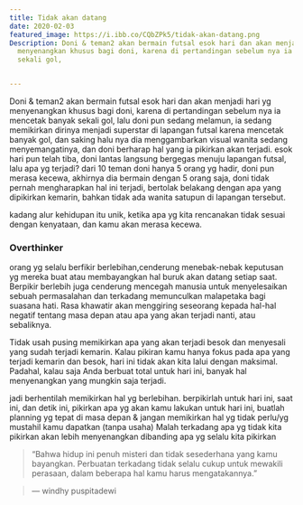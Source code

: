 ```yaml
---
title: Tidak akan datang
date: 2020-02-03
featured_image: https://i.ibb.co/CQbZPk5/tidak-akan-datang.png
Description: Doni & teman2 akan bermain futsal esok hari dan akan menjadi hari yg
  menyenangkan khusus bagi doni, karena di pertandingan sebelum nya ia mencetak banyak
  sekali gol,


---
```

Doni & teman2 akan bermain futsal esok hari dan akan menjadi hari yg menyenangkan khusus bagi doni, karena di pertandingan sebelum nya ia mencetak banyak sekali gol, lalu doni pun sedang melamun, ia sedang memikirkan dirinya menjadi superstar di lapangan futsal karena mencetak banyak gol, dan saking halu nya dia menggambarkan visual wanita sedang menyemangatinya, dan doni berharap hal yang ia pikirkan akan terjadi. esok hari pun telah tiba, doni lantas langsung bergegas menuju lapangan futsal, lalu apa yg terjadi? dari 10 teman doni hanya 5 orang yg hadir, doni pun merasa kecewa, akhirnya dia bermain dengan 5 orang saja, doni tidak pernah mengharapkan hal ini terjadi, bertolak belakang dengan apa yang dipikirkan kemarin, bahkan tidak ada wanita satupun di lapangan tersebut.

kadang alur kehidupan itu unik, ketika apa yg kita rencanakan tidak sesuai dengan kenyataan, dan kamu akan merasa kecewa.

### Overthinker
orang yg selalu berfikir berlebihan,cenderung menebak-nebak keputusan yg mereka buat atau membayangkan hal buruk akan datang setiap saat.
Berpikir berlebih juga cenderung mencegah manusia untuk menyelesaikan sebuah permasalahan dan terkadang memunculkan malapetaka bagi suasana hati. Rasa khawatir akan menggiring seseorang kepada hal-hal negatif tentang masa depan atau apa yang akan terjadi nanti, atau sebaliknya. 

Tidak usah pusing memikirkan apa yang akan terjadi besok dan menyesali yang sudah terjadi kemarin. Kalau pikiran kamu hanya fokus pada apa yang terjadi kemarin dan besok, hari ini tidak akan kita lalui dengan maksimal. Padahal, kalau saja Anda berbuat total untuk hari ini, banyak hal menyenangkan yang mungkin saja terjadi. 

jadi berhentilah memikirkan hal yg berlebihan. berpikirlah untuk hari ini, saat ini, dan detik ini, pikirkan apa yg akan kamu lakukan untuk hari ini, buatlah planning yg tepat di masa depan & jangan memikirkan hal yg tidak perlu/yg mustahil kamu dapatkan (tanpa usaha) Malah terkadang apa yg tidak kita pikirkan akan lebih menyenangkan dibanding apa yg selalu kita pikirkan

>“Bahwa hidup ini penuh misteri dan tidak sesederhana yang kamu bayangkan. Perbuatan terkadang tidak selalu cukup untuk mewakili perasaan, dalam beberapa hal kamu harus mengatakannya.”

>― windhy puspitadewi